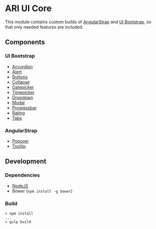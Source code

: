# ARI UI Core
This module contains custom builds of [AngularStrap](0) and [UI Bootstrap](1), so that only needed features are included.

[0]: (http://mgcrea.github.io/angular-strap/)
[1]: (http://angular-ui.github.io/bootstrap/)

## Components

### UI Bootstrap

- [Accordion](http://angular-ui.github.io/bootstrap/#/accordion)
- [Alert](http://angular-ui.github.io/bootstrap/#/alert)
- [Buttons](http://angular-ui.github.io/bootstrap/#/buttons)
- [Collapse](http://angular-ui.github.io/bootstrap/#/collapse)
- [Datepicker](http://angular-ui.github.io/bootstrap/#/datepicker)
- [Timepicker](http://angular-ui.github.io/bootstrap/#/timepicker)
- [Dropdown](http://angular-ui.github.io/bootstrap/#/dropdown)
- [Modal](http://angular-ui.github.io/bootstrap/#/modal)
- [Progressbar](http://angular-ui.github.io/bootstrap/#/progressbar)
- [Rating](http://angular-ui.github.io/bootstrap/#/rating)
- [Tabs](http://angular-ui.github.io/bootstrap/#/tabs)

### AngularStrap

- [Popover](http://mgcrea.github.io/angular-strap/##popovers)
- [Tooltip](http://mgcrea.github.io/angular-strap/##tooltips)


## Development

### Dependencies

- [NodeJS](http://nodejs.org)
- Bower (`npm install -g bower`)

### Build

```
> npm install
...
> gulp build
```
